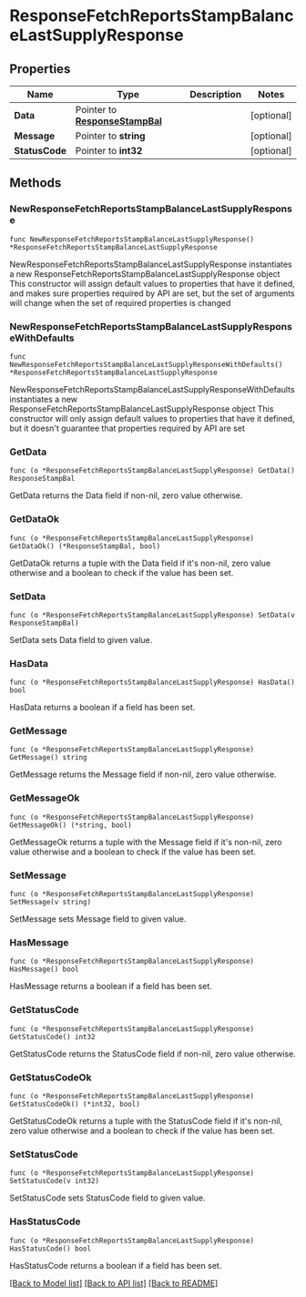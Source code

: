 # ResponseFetchReportsStampBalanceLastSupplyResponse

## Properties

Name | Type | Description | Notes
------------ | ------------- | ------------- | -------------
**Data** | Pointer to [**ResponseStampBal**](ResponseStampBal.md) |  | [optional] 
**Message** | Pointer to **string** |  | [optional] 
**StatusCode** | Pointer to **int32** |  | [optional] 

## Methods

### NewResponseFetchReportsStampBalanceLastSupplyResponse

`func NewResponseFetchReportsStampBalanceLastSupplyResponse() *ResponseFetchReportsStampBalanceLastSupplyResponse`

NewResponseFetchReportsStampBalanceLastSupplyResponse instantiates a new ResponseFetchReportsStampBalanceLastSupplyResponse object
This constructor will assign default values to properties that have it defined,
and makes sure properties required by API are set, but the set of arguments
will change when the set of required properties is changed

### NewResponseFetchReportsStampBalanceLastSupplyResponseWithDefaults

`func NewResponseFetchReportsStampBalanceLastSupplyResponseWithDefaults() *ResponseFetchReportsStampBalanceLastSupplyResponse`

NewResponseFetchReportsStampBalanceLastSupplyResponseWithDefaults instantiates a new ResponseFetchReportsStampBalanceLastSupplyResponse object
This constructor will only assign default values to properties that have it defined,
but it doesn't guarantee that properties required by API are set

### GetData

`func (o *ResponseFetchReportsStampBalanceLastSupplyResponse) GetData() ResponseStampBal`

GetData returns the Data field if non-nil, zero value otherwise.

### GetDataOk

`func (o *ResponseFetchReportsStampBalanceLastSupplyResponse) GetDataOk() (*ResponseStampBal, bool)`

GetDataOk returns a tuple with the Data field if it's non-nil, zero value otherwise
and a boolean to check if the value has been set.

### SetData

`func (o *ResponseFetchReportsStampBalanceLastSupplyResponse) SetData(v ResponseStampBal)`

SetData sets Data field to given value.

### HasData

`func (o *ResponseFetchReportsStampBalanceLastSupplyResponse) HasData() bool`

HasData returns a boolean if a field has been set.

### GetMessage

`func (o *ResponseFetchReportsStampBalanceLastSupplyResponse) GetMessage() string`

GetMessage returns the Message field if non-nil, zero value otherwise.

### GetMessageOk

`func (o *ResponseFetchReportsStampBalanceLastSupplyResponse) GetMessageOk() (*string, bool)`

GetMessageOk returns a tuple with the Message field if it's non-nil, zero value otherwise
and a boolean to check if the value has been set.

### SetMessage

`func (o *ResponseFetchReportsStampBalanceLastSupplyResponse) SetMessage(v string)`

SetMessage sets Message field to given value.

### HasMessage

`func (o *ResponseFetchReportsStampBalanceLastSupplyResponse) HasMessage() bool`

HasMessage returns a boolean if a field has been set.

### GetStatusCode

`func (o *ResponseFetchReportsStampBalanceLastSupplyResponse) GetStatusCode() int32`

GetStatusCode returns the StatusCode field if non-nil, zero value otherwise.

### GetStatusCodeOk

`func (o *ResponseFetchReportsStampBalanceLastSupplyResponse) GetStatusCodeOk() (*int32, bool)`

GetStatusCodeOk returns a tuple with the StatusCode field if it's non-nil, zero value otherwise
and a boolean to check if the value has been set.

### SetStatusCode

`func (o *ResponseFetchReportsStampBalanceLastSupplyResponse) SetStatusCode(v int32)`

SetStatusCode sets StatusCode field to given value.

### HasStatusCode

`func (o *ResponseFetchReportsStampBalanceLastSupplyResponse) HasStatusCode() bool`

HasStatusCode returns a boolean if a field has been set.


[[Back to Model list]](../README.md#documentation-for-models) [[Back to API list]](../README.md#documentation-for-api-endpoints) [[Back to README]](../README.md)


